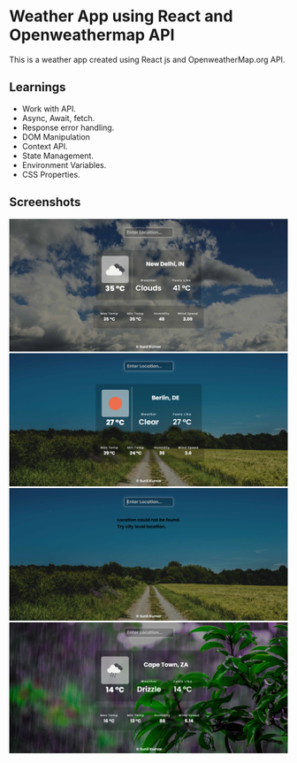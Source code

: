 # Weather App using React and Openweathermap API

This is a weather app created using React js and OpenweatherMap.org API.

## Learnings
* Work with API.
* Async, Await, fetch.
* Response error handling.
* DOM Manipulation
* Context API.
* State Management.
* Environment Variables.
* CSS Properties.

## Screenshots
![](./screenshots/1.png)
![](./screenshots/2.png)
![](./screenshots/3.png)
![](./screenshots/4.png)
